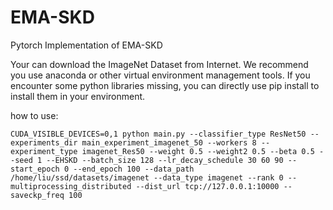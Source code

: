 # EMA-SKD
Pytorch Implementation of EMA-SKD

Your can download the ImageNet Dataset from Internet.
We recommend you use anaconda or other virtual environment management tools. 
If you encounter some python libraries missing, you can directly use pip install to install them in your environment.

how to use:

```shell
CUDA_VISIBLE_DEVICES=0,1 python main.py --classifier_type ResNet50 --experiments_dir main_experiment_imagenet_50 --workers 8 --experiment_type imagenet_Res50 --weight 0.5 --weight2 0.5 --beta 0.5 --seed 1 --EHSKD --batch_size 128 --lr_decay_schedule 30 60 90 --start_epoch 0 --end_epoch 100 --data_path /home/liu/ssd/datasets/imagenet --data_type imagenet --rank 0 --multiprocessing_distributed --dist_url tcp://127.0.0.1:10000 --saveckp_freq 100
```
